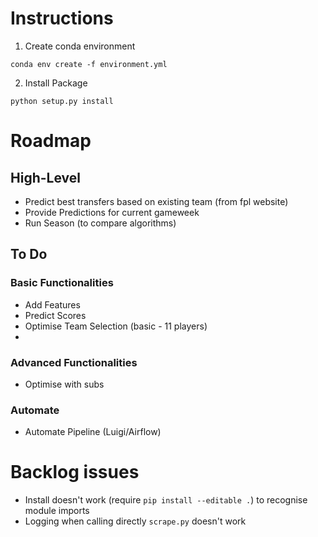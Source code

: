 # Instructions

1. Create conda environment
```
conda env create -f environment.yml
```

2. Install Package
```
python setup.py install
```

# Roadmap

## High-Level
- Predict best transfers based on existing team (from fpl website)
- Provide Predictions for current gameweek
- Run Season (to compare algorithms)


## To Do
### Basic Functionalities
- Add Features
- Predict Scores
- Optimise Team Selection (basic - 11 players)
- 

### Advanced Functionalities 
- Optimise with subs

### Automate
- Automate Pipeline (Luigi/Airflow)


# Backlog issues

- Install doesn't work (require `pip install --editable .`) to recognise module imports
- Logging when calling directly `scrape.py` doesn't work